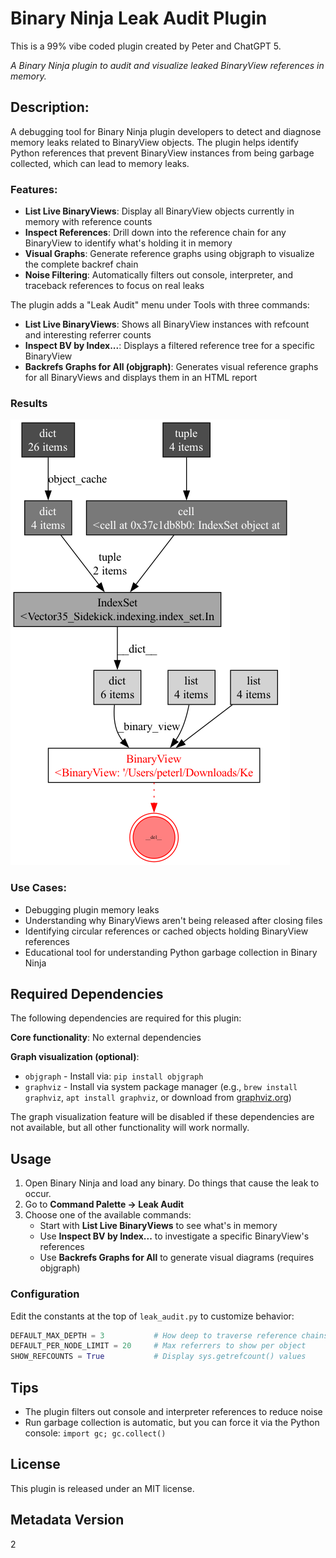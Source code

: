 # Binary Ninja Leak Audit Plugin
This is a 99% vibe coded plugin created by Peter and ChatGPT 5.

_A Binary Ninja plugin to audit and visualize leaked BinaryView references in memory._

## Description:

A debugging tool for Binary Ninja plugin developers to detect and diagnose memory leaks related to BinaryView objects. The plugin helps identify Python references that prevent BinaryView instances from being garbage collected, which can lead to memory leaks.

### Features:

- **List Live BinaryViews**: Display all BinaryView objects currently in memory with reference counts
- **Inspect References**: Drill down into the reference chain for any BinaryView to identify what's holding it in memory
- **Visual Graphs**: Generate reference graphs using objgraph to visualize the complete backref chain
- **Noise Filtering**: Automatically filters out console, interpreter, and traceback references to focus on real leaks

The plugin adds a "Leak Audit" menu under Tools with three commands:
- **List Live BinaryViews**: Shows all BinaryView instances with refcount and interesting referrer counts
- **Inspect BV by Index...**: Displays a filtered reference tree for a specific BinaryView
- **Backrefs Graphs for All (objgraph)**: Generates visual reference graphs for all BinaryViews and displays them in an HTML report

### Results

![image](bv_backrefs.png)

### Use Cases:

- Debugging plugin memory leaks
- Understanding why BinaryViews aren't being released after closing files
- Identifying circular references or cached objects holding BinaryView references
- Educational tool for understanding Python garbage collection in Binary Ninja


## Required Dependencies

The following dependencies are required for this plugin:

**Core functionality**: No external dependencies

**Graph visualization (optional)**: 
- `objgraph` - Install via: `pip install objgraph`
- `graphviz` - Install via system package manager (e.g., `brew install graphviz`, `apt install graphviz`, or download from [graphviz.org](https://graphviz.org/download/))

The graph visualization feature will be disabled if these dependencies are not available, but all other functionality will work normally.

## Usage

1. Open Binary Ninja and load any binary. Do things that cause the leak to occur.
2. Go to **Command Palette → Leak Audit**
3. Choose one of the available commands:
   - Start with **List Live BinaryViews** to see what's in memory
   - Use **Inspect BV by Index...** to investigate a specific BinaryView's references
   - Use **Backrefs Graphs for All** to generate visual diagrams (requires objgraph)

### Configuration

Edit the constants at the top of `leak_audit.py` to customize behavior:

```python
DEFAULT_MAX_DEPTH = 3           # How deep to traverse reference chains
DEFAULT_PER_NODE_LIMIT = 20     # Max referrers to show per object
SHOW_REFCOUNTS = True           # Display sys.getrefcount() values
```

## Tips

- The plugin filters out console and interpreter references to reduce noise
- Run garbage collection is automatic, but you can force it via the Python console: `import gc; gc.collect()`

## License

This plugin is released under an MIT license.

## Metadata Version

2


